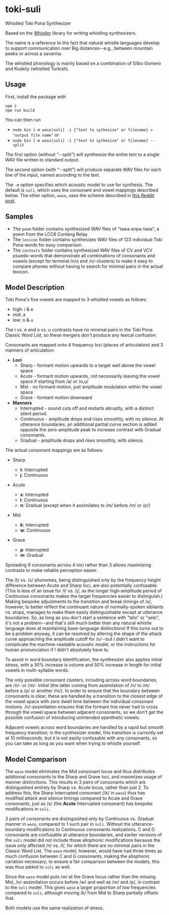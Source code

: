 # toki-suli
 Whistled Toki Pona Synthesizer

Based on the [Whistler](https://github.com/conlang-software-dev/whistler) library for writing whistling synthesizers.

The name is a reference to the fact that natural whistle languages develop to support communication over Big distances--e.g., between mountain peaks or across a savanna.

The whistled phonology is mainly based on a combination of Silbo Gomero and Kusköy (whistled Turkish).

## Usage

First, install the package with
```
npm i
npm run build
```

You can then run
* `node bin [-m waso|suli] -i {"text to sythesize" or filename} > "output file name"`
or
* `node bin [-m waso|suli] -i {"text to sythesize" or filename} --split`

The first option (without "--split") will synthesize the entire text to a single WAV file written to standard output.

The second option (with "--split") will produce separate WAV files for each line of the input, named according to the text.

The `-m` option specifies which acoustic model to use for synthesis. The default is `suli`, which uses the consonant and vowel mappings described below. The other option, `waso`, uses the scheme described in [this Reddit post](https://www.reddit.com/r/tokipona/comments/guixew/toki_waso/).

## Samples

* The `poem` folder contains synthesized WAV files of "tawa anpa nasa", a poem from the LCC6 Conlang Relay.
* The `lexicon` folder contains synthesizes WAV files of 123 individual Toki Pona words for easy comparison.
* The `contexts` folder contains synthesized WAV files of CV and VCV psuedo-words that demonstrate all combinations of consonants and vowels (except for terminal /n/s and /n/-clusters) to make it easy to compare phones without having to search for minimal pairs in the actual lexicon. 

## Model Description

Toki Pona's five vowels are mapped to 3 whistled vowels as follows:

* high: i & e
* mid: a
* low: o & u

The i vs. e and o vs. u contrasts have no minimal pairs in the Toki Pona Classic Word List, so these mergers don't produce any lexical confusion.

Consonants are mapped onto 4 frequency loci (places of articulation) and 3 manners of articulation:

* **Loci**
    - Sharp - formant motion upwards to a target well above the vowel space
    - Acute - formant motion upwards, not necessarily leaving the vowel space if starting from /a/ or /o,u/
    - Mid - no formant motion, just amplitude modulation within the vowel space
    - Grave - formant motion downward
* **Manners**
    - Interrupted - sound cuts off and restarts abruptly, with a distinct silent period.
    - Continuous - amplitude drops and rises smoothly, with no silence. At utterance boundaries, an additional partial curve section is added opposite the zero-amplitude peak to increase contrast with Gradual consonants.
    - Gradual - amplitude drops and rises smoothly, with silence.

The actual consonant mappings are as follows:

* Sharp
    * **t**: Interrupted
    * **j**: Continuous

* Acute
    * **s**: Interrupted
    * **l**: Continuous
    * **n**: Gradual (except when it assimilates to /m/ before /m/ or /p/)

* Mid
    * **k**: Interrupted
    * **w**: Continuous

* Grave
    * **p**: Interrupted
    * **m**: Gradual

Spreading 9 consonants across 4 loci rather than 3 allows maximizing contrasts to make reliable perception easier.

The /t/ vs. /s/ phonemes, being distinguished only by the frequency height difference between Acute and Sharp loci, are also potentially confusable. (This is less of an issue for /l/ vs. /j/, as the longer high-amplitude period of Continuous consonants makes the target frequencies easier to distinguish.) Making bespoke adjustments to the transition and break timings of /s/, however, to better reflect the continuant nature of normally-spoken sibilants vs. stops, manages to make them easily distinguishable except at utterance boundaries. So, as long as you don't start a sentence with "telo" or "selo", it's not a problem--and that's still *much* better than any natural whistle language does at maintaining base-language distinctions! If this turns out to be a problem anyway, it can be resolved by altering the shape of the attack curve approaching the amplitude cutoff for /s/--but I didn't want to complicate the machine-readable acoustic model, or the instructions for human pronunciation if I didn't absolutely have to.

To assist in word boundary identification, the synthesizer also applies initial stress, with a 30% increase is volume and 50% increase in length for initial vowels in multi-syllable words.

The only possible consonant clusters, including across word boundaries, are /n/- or /m/- initial (the latter coming from assimilation of /n/ to /m/ before a /p/ or another /m/). In order to ensure that the boundary between consonants is clear, these are handled by a transition to the closest edge of the vowel space with zero dwell time between the individual consonant motions. /n/-assimilation ensures that the formant line never had to cross *through* the vowel space between adjacent consonants, so we don't get the possible confusion of introducing unintended epenthetic vowels.

Adjacent vowels across word boundaries are handled by a rapid but smooth frequency transition; in the synthesizer model, this transition is currently set at 10 milliseconds, but it is not easily confusable with any consonants, so you can take as long as you want when trying to whistle yourself.

## Model Comparison

The `waso` model eliminates the Mid consonant locus and thus distributes additional consonants to the Sharp and Grave loci, and maximizes usage of manner distinctions. This results in 3 pairs of consonants which are distinguished entirely by Sharp vs. Acute locus, rather than just 2. To address this, the Sharp Interrupted consonant (/k/ in `waso`) thus has modified attack and silence timings compared to Acute and Grave consonants, just as /s/ (the **Acute** Interrupted consonant) has bespoke modifications in `suli`.

3 pairs of consonants are distinguished only by Continuous vs. Gradual manner in `waso`, compared to 1 such pair in `suli`. Without the utterance-boundary modifications to Continuous consonants realizations, C and G consonants are confusable at utterance boundaries, and earlier versions of the `suli` model did not include those allophonic modifications because the issue only affected /n/ vs. /l/, for which there are no minimal pairs in the Classic Word List. The `waso` model, however, would have had three times as much confusion between C and G consonants, making the allophonic variation necessary; to ensure a fair comparison between the models, this was thus added to `suli` as well.

Since the `waso` model puts /w/ at the Grave locus rather than the missing Mid, /n/-assimilation occurs before /w/ and well as /m/ and /p/, in contrast to the `suli` model. This gives `waso` a larger proportion of low frequencies compared to `suli`, although moving /k/ from Mid to Sharp partially offsets that.

Both models use the same realization of stress.